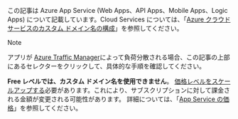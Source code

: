 この記事は Azure App Service (Web Apps、API Apps、Mobile Apps、Logic Apps) について記載しています。Cloud Services については、「[Azure クラウド サービスのカスタム ドメイン名の構成](../articles/cloud-services/cloud-services-custom-domain-name.md)」を参照してください。

> [!NOTE]
> アプリが [Azure Traffic Manager](https://azure.microsoft.com/services/traffic-manager/)によって負荷分散される場合、この記事の上部にあるセレクターをクリックして、具体的な手順を確認してください。
> 
> **Free レベルでは、カスタム ドメイン名を使用できません**。 [価格レベルをスケールアップする](../articles/app-service-web/web-sites-scale.md)必要があります。これにより、サブスクリプションに対して課金される金額が変更される可能性があります。 
> 詳細については、「[App Service の価格](https://azure.microsoft.com/pricing/details/app-service/)」を参照してください。
> 
> 



<!--HONumber=Nov16_HO3-->


